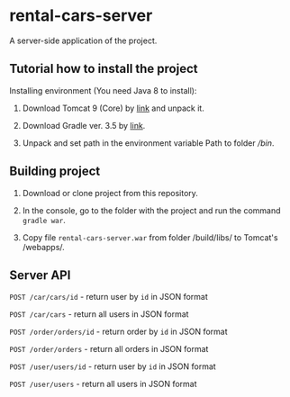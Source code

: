 # rental-cars-server
A server-side application of the project.

## Tutorial how to install the project

Installing environment (You need Java 8 to install):

1. Download Tomcat 9 (Core) by [link](http://tomcat.apache.org/download-90.cgi) and unpack it.

2. Download Gradle ver. 3.5 by [link](https://gradle.org/install#manually).

3. Unpack and set path in the environment variable Path to folder */bin*.

## Building project

1. Download or clone project from this repository.

2. In the console, go to the folder with the project and run the command `gradle war`.

3. Copy file `rental-cars-server.war` from folder /build/libs/ to Tomcat's /webapps/.

## Server API

`POST /car/cars/id` - return user by `id` in JSON format

`POST /car/cars` - return all users in JSON format

`POST /order/orders/id` - return order by `id` in JSON format

`POST /order/orders` - return all orders in JSON format

`POST /user/users/id` - return user by `id` in JSON format

`POST /user/users` - return all users in JSON format